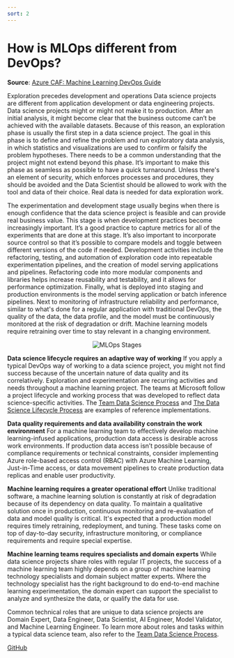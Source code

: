 ```yaml
---
sort: 2
---
```

# How is MLOps different from DevOps?

**Source**: [Azure CAF: Machine Learning DevOps Guide](https://docs.microsoft.com/en-us/azure/cloud-adoption-framework/ready/azure-best-practices/ai-machine-learning-mlops#machine-learning-devops-mlops-best-practices-with-azure-machine-learning)

Exploration precedes development and operations
Data science projects are different from application development or data engineering projects. Data science projects might or might not make it to production. After an initial analysis, it might become clear that the business outcome can’t be achieved with the available datasets. Because of this reason, an exploration phase is usually the first step in a data science project. The goal in this phase is to define and refine the problem and run exploratory data analysis, in which statistics and visualizations are used to confirm or falsify the problem hypotheses. There needs to be a common understanding that the project might not extend beyond this phase. It’s important to make this phase as seamless as possible to have a quick turnaround. Unless there's an element of security, which enforces processes and procedures, they should be avoided and the Data Scientist should be allowed to work with the tool and data of their choice. Real data is needed for data exploration work.

The experimentation and development stage usually begins when there is enough confidence that the data science project is feasible and can provide real business value. This stage is when development practices become increasingly important. It’s a good practice to capture metrics for all of the experiments that are done at this stage. It’s also important to incorporate source control so that it’s possible to compare models and toggle between different versions of the code if needed. Development activities include the refactoring, testing, and automation of exploration code into repeatable experimentation pipelines, and the creation of model serving applications and pipelines. Refactoring code into more modular components and libraries helps increase reusability and testability, and it allows for performance optimization. Finally, what is deployed into staging and production environments is the model serving application or batch inference pipelines. Next to monitoring of infrastructure reliability and performance, similar to what's done for a regular application with traditional DevOps, the quality of the data, the data profile, and the model must be continuously monitored at the risk of degradation or drift. Machine learning models require retraining over time to stay relevant in a changing environment.

<p align ="center"><img src="https://raw.githubusercontent.com/microsoft/azureml-ops-accelerator/main/1-DesignforMLOps/1-AzureMLOpsOverview/_img/mlops-stages.png"  alt="MLOps Stages" /></p>

**Data science lifecycle requires an adaptive way of working**
If you apply a typical DevOps way of working to a data science project, you might not find success because of the uncertain nature of data quality and its correlatively. Exploration and experimentation are recurring activities and needs throughout a machine learning project. The teams at Microsoft follow a project lifecycle and working process that was developed to reflect data science-specific activities. The [Team Data Science Process](https://docs.microsoft.com/en-us/azure/machine-learning/team-data-science-process/overview) and [The Data Science Lifecycle Process](https://github.com/dslp/dslp) are examples of reference implementations.

**Data quality requirements and data availability constrain the work environment**
For a machine learning team to effectively develop machine learning-infused applications, production data access is desirable across work environments. If production data access isn’t possible because of compliance requirements or technical constraints, consider implementing Azure role-based access control (RBAC) with Azure Machine Learning, Just-in-Time access, or data movement pipelines to create production data replicas and enable user productivity.

**Machine learning requires a greater operational effort**
Unlike traditional software, a machine learning solution is constantly at risk of degradation because of its dependency on data quality. To maintain a qualitative solution once in production, continuous monitoring and re-evaluation of data and model quality is critical. It's expected that a production model requires timely retraining, redeployment, and tuning. These tasks come on top of day-to-day security, infrastructure monitoring, or compliance requirements and require special expertise.

**Machine learning teams requires specialists and domain experts**
While data science projects share roles with regular IT projects, the success of a machine learning team highly depends on a group of machine learning technology specialists and domain subject matter experts. Where the technology specialist has the right background to do end-to-end machine learning experimentation, the domain expert can support the specialist to analyze and synthesize the data, or qualify the data for use.

Common technical roles that are unique to data science projects are Domain Expert, Data Engineer, Data Scientist, AI Engineer, Model Validator, and Machine Learning Engineer. To learn more about roles and tasks within a typical data science team, also refer to the [Team Data Science Process](https://docs.microsoft.com/en-us/azure/machine-learning/team-data-science-process/roles-tasks).

[GitHub](http://github.com)
